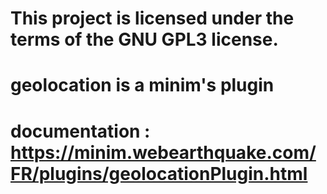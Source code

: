 # This project is licensed under the terms of the GNU GPL3 license.
# geolocation is a minim's plugin
# documentation : https://minim.webearthquake.com/FR/plugins/geolocationPlugin.html
